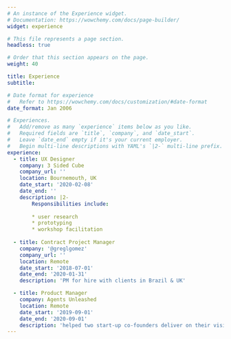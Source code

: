 ```yaml
---
# An instance of the Experience widget.
# Documentation: https://wowchemy.com/docs/page-builder/
widget: experience

# This file represents a page section.
headless: true

# Order that this section appears on the page.
weight: 40

title: Experience
subtitle:

# Date format for experience
#   Refer to https://wowchemy.com/docs/customization/#date-format
date_format: Jan 2006

# Experiences.
#   Add/remove as many `experience` items below as you like.
#   Required fields are `title`, `company`, and `date_start`.
#   Leave `date_end` empty if it's your current employer.
#   Begin multi-line descriptions with YAML's `|2-` multi-line prefix.
experience:
  - title: UX Designer
    company: 3 Sided Cube
    company_url: ''
    location: Bournemouth, UK
    date_start: '2020-02-08'
    date_end: ''
    description: |2-
        Responsibilities include:
        
        * user research
        * prototyping
        * workshop facilitation
        
  - title: Contract Project Manager
    company: '@greglgomez'
    company_url: ''
    location: Remote
    date_start: '2018-07-01'
    date_end: '2020-01-31'
    description: 'PM for hire with clients in Brazil & UK'

  - title: Product Manager
    company: Agents Unleashed
    location: Remote
    date_start: '2019-09-01'
    date_end: '2020-09-01'
    description: 'helped two start-up co-founders deliver on their vision for an MVP of a real estate platform'
---
```

